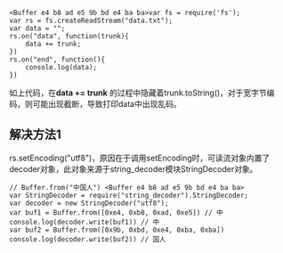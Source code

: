 ```
<Buffer e4 b8 ad e5 9b bd e4 ba ba>var fs = require('fs');
var rs = fs.createReadStream("data.txt");
var data = "";
rs.on("data", function(trunk){
    data += trunk;
})
rs.on("end", function(){
    console.log(data);
})
```

如上代码，在**data += trunk** 的过程中隐藏着trunk.toString\(\)，对于宽字节编码，则可能出现截断，导致打印data中出现乱码。

## 解决方法1

rs.setEncoding\("utf8"\)，原因在于调用setEncoding时，可读流对象内置了decoder对象，此对象来源于string\_decoder模块StringDecoder对象。

```
// Buffer.from("中国人") <Buffer e4 b8 ad e5 9b bd e4 ba ba>
var StringDecoder = require("string_decoder").StringDecoder;
var decoder = new StringDecoder("utf8");
var buf1 = Buffer.from([0xe4, 0xb8, 0xad, 0xe5]) // 中
console.log(decoder.write(buf1)) // 中
var buf2 = Buffer.from([0x9b, 0xbd, 0xe4, 0xba, 0xba])
console.log(decoder.write(buf2)) // 国人
```



